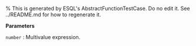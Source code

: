 % This is generated by ESQL's AbstractFunctionTestCase. Do no edit it. See ../README.md for how to regenerate it.

**Parameters**

`number`
:   Multivalue expression.


